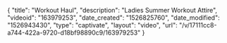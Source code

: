 {
    "title": "Workout Haul",
    "description": "Ladies Summer Workout Attire",
    "videoid": "163979253",
    "date_created": "1526825760",
    "date_modified": "1526943430",
    "type": "captivate",
    "layout": "video",
    "url": "\/v\/17111cc8-a744-422a-9720-d18bf98890c9\/163979253"
}